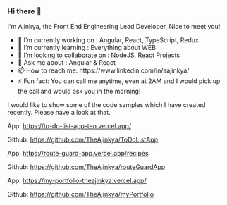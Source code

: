 ### Hi there 👋

I'm Ajinkya, the Front End Engineering Lead Developer. Nice to meet you!

  <ul>
      <li>🔭 I’m currently working on : Angular, React, TypeScript, Redux</li>
      <li>🌱 I’m currently learning : Everything about WEB</li>
      <li>👯 I’m looking to collaborate on : NodeJS, React Projects</li>
      <li>💬 Ask me about : Angular & React</li>
      <li>📫 How to reach me: https://www.linkedin.com/in/aajinkya/ </li>
      <li>⚡ Fun fact: You can call me anytime, even at 2AM and I would pick up the call and would ask you in the morning! </li>
      </li>
    </ul>

I would like to show some of the code samples which I have created recently. Please have a look at that.

 

App: https://to-do-list-app-ten.vercel.app/

Github: https://github.com/TheAjinkya/ToDoListApp

 

App: https://route-guard-app.vercel.app/recipes

Github: https://github.com/TheAjinkya/routeGuardApp

 

App: https://my-portfolio-theajinkya.vercel.app/

Github: https://github.com/TheAjinkya/myPortfolio
